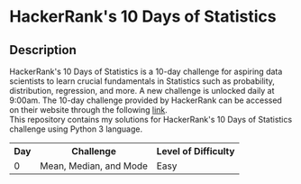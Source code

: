 <h1>HackerRank's 10 Days of Statistics</h1>
<h2>Description</h2>
HackerRank's 10 Days of Statistics is a 10-day challenge for aspiring data scientists to learn crucial fundamentals in Statistics such as probability, distribution, regression, and more. A new challenge is unlocked daily at 9:00am. The 10-day challenge provided by HackerRank can be accessed on their website through the following <a href="https://www.hackerrank.com/domains/tutorials/10-days-of-statistics">link</a>.
<br>
This repository contains my solutions for HackerRank's 10 Days of Statistics challenge using Python 3 language.
<br>
<table>
  <tr>
    <th>Day</th>
    <th>Challenge</th>
    <th>Level of Difficulty</th>
  </tr>
  <tr>
    <td>0</td>
    <td>Mean, Median, and Mode</td>
    <td>Easy</td>
  </tr>
</table>
